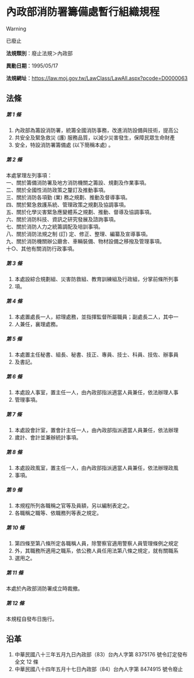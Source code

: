 # 內政部消防署籌備處暫行組織規程
> [!WARNING]
> 已廢止

**法規類別**：廢止法規＞內政部

**異動日期**：1995/05/17  

**法規網址**：https://law.moj.gov.tw/LawClass/LawAll.aspx?pcode=D0000063



## 法條
##### 第 1 條
1. 內政部為籌設消防署，統籌全國消防事務，改進消防設備與技術，提高公
1. 共安全及緊急救災 (護) 服務品質，以減少災害發生，保障民眾生命財產
1. 安全，特設消防署籌備處 (以下簡稱本處) 。

##### 第 2 條
本處掌理左列事項：  
一、關於籌備消防署及地方消防機關之籌設、規劃及作業事項。  
二、關於全國性消防政策之釐訂及推動事項。  
三、關於消防各項勤 (業) 務之規劃、推動及督導事項。  
四、關於緊急救護系統、管理政策之規劃及協調事項。  
五、關於化學災害緊急應變體系之規劃、推動、督導及協調事項。  
六、關於消防科技、資訊之研究發展及諮詢事項。  
七、關於消防人力之統籌調配及培訓事項。  
八、關於消防法規之制 (訂) 定、修正、整理、編纂及宣導事項。  
九、關於消防機關辦公廳舍、車輛裝備、物材設備之移撥及管理事項。  
十○、其他有關消防行政事項。

##### 第 3 條
1. 本處設綜合規劃組、災害防救組、教育訓練組及行政組，分掌前條所列事
1. 項。

##### 第 4 條
1. 本處置處長一人，綜理處務，並指揮監督所屬職員；副處長二人，其中一
1. 人兼任，襄理處務。

##### 第 5 條
1. 本處置主任秘書、組長、秘書、技正、專員、技士、科員、技佐、辦事員
1. 及書記。

##### 第 6 條
1. 本處設人事室，置主任一人，由內政部指派適當人員兼任，依法辦理人事
1. 管理事項。

##### 第 7 條
1. 本處設會計室，置會計主任一人，由內政部指派適當人員兼任，依法辦理
1. 歲計、會計並兼辦統計事項。

##### 第 8 條
1. 本處設政風室，置主任一人，由內政部指派適當人員兼任，依法辦理政風
1. 事項。

##### 第 9 條
1. 本規程所列各職稱之官等及員額，另以編制表定之。
1. 各職稱之職等、依職務列等表之規定。

##### 第 10 條
1. 第四條至第八條所定各職稱人員，除警察官適用警察人員管理條例之規定
1. 外，其職務所適用之職系，依公務人員任用法第八條之規定，就有關職系
1. 選用之。

##### 第 11 條
本處於內政部消防署成立時裁撤。

##### 第 12 條
本規程自發布日施行。

## 沿革
1. 中華民國八十三年五月九日內政部（83）台內人字第 8375176  號令訂定發布全文 12 條
1. 中華民國八十四年五月十七日內政部（84）台內人字第 8474915  號令廢止
